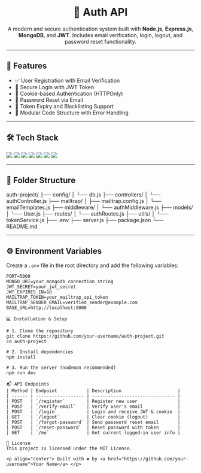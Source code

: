 <h1 align="center">🔐 Auth API</h1>
<p align="center">
  A modern and secure authentication system built with <strong>Node.js</strong>, <strong>Express.js</strong>, <strong>MongoDB</strong>, and <strong>JWT</strong>. Includes email verification, login, logout, and password reset functionality.
</p>

---

## 🚀 Features

- ✅ User Registration with Email Verification
- 🔐 Secure Login with JWT Token
- 🍪 Cookie-based Authentication (HTTPOnly)
- 🔁 Password Reset via Email
- 🚫 Token Expiry and Blacklisting Support
- 🧪 Modular Code Structure with Error Handling

---

## 🛠️ Tech Stack

<p align="left">
  <img src="https://img.shields.io/badge/Node.js-339933?style=for-the-badge&logo=nodedotjs&logoColor=white" />
  <img src="https://img.shields.io/badge/Express.js-000000?style=for-the-badge&logo=express&logoColor=white" />
  <img src="https://img.shields.io/badge/MongoDB-4EA94B?style=for-the-badge&logo=mongodb&logoColor=white" />
  <img src="https://img.shields.io/badge/Mongoose-880000?style=for-the-badge&logoColor=white" />
  <img src="https://img.shields.io/badge/JSON%20Web%20Tokens-000000?style=for-the-badge&logo=jsonwebtokens&logoColor=white" />
  <img src="https://img.shields.io/badge/Mailtrap-191A1B?style=for-the-badge&logo=mailtrap&logoColor=white" />
  <img src="https://img.shields.io/badge/Dotenv-000000?style=for-the-badge&logo=dotenv&logoColor=white" />
</p>

---

## 📂 Folder Structure

auth-project/
├── config/
│ └── db.js
├── controllers/
│ └── authController.js
├── mailtrap/
│ ├── mailtrap.config.js
│ └── emailTemplates.js
├── middleware/
│ └── authMiddleware.js
├── models/
│ └── User.js
├── routes/
│ └── authRoutes.js
├── utils/
│ └── tokenService.js
├── .env
├── server.js
├── package.json
└── README.md


---

## ⚙️ Environment Variables

Create a `.env` file in the root directory and add the following variables:

```env
PORT=5000
MONGO_URI=your_mongodb_connection_string
JWT_SECRET=your_jwt_secret
JWT_EXPIRES_IN=1d
MAILTRAP_TOKEN=your_mailtrap_api_token
MAILTRAP_SENDER_EMAIL=verified_sender@example.com
BASE_URL=http://localhost:5000

💻 Installation & Setup

# 1. Clone the repository
git clone https://github.com/your-username/auth-project.git
cd auth-project

# 2. Install dependencies
npm install

# 3. Run the server (nodemon recommended)
npm run dev

📬 API Endpoints
| Method | Endpoint           | Description                     |
| ------ | ------------------ | ------------------------------- |
| POST   | `/register`        | Register new user               |
| POST   | `/verify-email`    | Verify user's email             |
| POST   | `/login`           | Login and receive JWT & cookie  |
| GET    | `/logout`          | Clear cookie (logout)           |
| POST   | `/forgot-password` | Send password reset email       |
| POST   | `/reset-password`  | Reset password with token       |
| GET    | `/me`              | Get current logged-in user info |

📄 License
This project is licensed under the MIT License.

<p align="center"> Built with ❤️ by <a href="https://github.com/your-username">Your Name</a> </p>